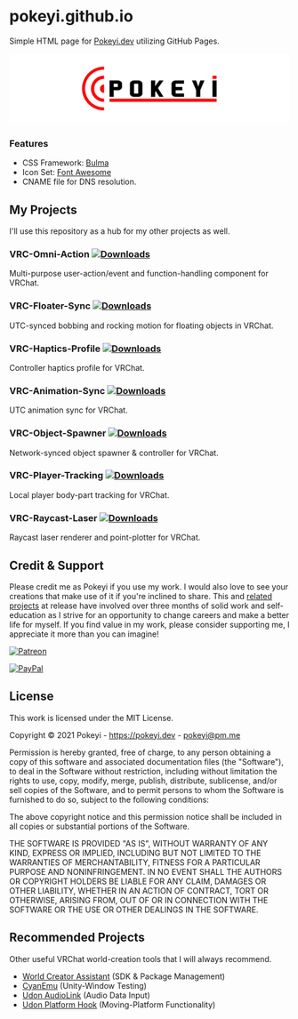 # pokeyi.github.io
Simple HTML page for [Pokeyi.dev](https://pokeyi.dev) utilizing GitHub Pages.

[![Banner](Pokeyi_Banner.png)](https://pokeyi.dev)

### Features
- CSS Framework: [Bulma](https://bulma.io)
- Icon Set: [Font Awesome](https://fontawesome.com)
- CNAME file for DNS resolution.

## My Projects
I'll use this repository as a hub for my other projects as well.

### VRC-Omni-Action [![Downloads](https://img.shields.io/github/downloads/Pokeyi/VRC-Omni-Action/total?logo=github)](https://github.com/Pokeyi/VRC-Omni-Action)
Multi-purpose user-action/event and function-handling component for VRChat.

### VRC-Floater-Sync [![Downloads](https://img.shields.io/github/downloads/Pokeyi/VRC-Floater-Sync/total?logo=github)](https://github.com/Pokeyi/VRC-Floater-Sync)
UTC-synced bobbing and rocking motion for floating objects in VRChat.

### VRC-Haptics-Profile [![Downloads](https://img.shields.io/github/downloads/Pokeyi/VRC-Haptics-Profile/total?logo=github)](https://github.com/Pokeyi/VRC-Haptics-Profile)
Controller haptics profile for VRChat.

### VRC-Animation-Sync [![Downloads](https://img.shields.io/github/downloads/Pokeyi/VRC-Animation-Sync/total?logo=github)](https://github.com/Pokeyi/VRC-Animation-Sync)
 UTC animation sync for VRChat.

### VRC-Object-Spawner [![Downloads](https://img.shields.io/github/downloads/Pokeyi/VRC-Object-Spawner/total?logo=github)](https://github.com/Pokeyi/VRC-Object-Spawner)
Network-synced object spawner & controller for VRChat.

### VRC-Player-Tracking [![Downloads](https://img.shields.io/github/downloads/Pokeyi/VRC-Player-Tracking/total?logo=github)](https://github.com/Pokeyi/VRC-Player-Tracking)
Local player body-part tracking for VRChat.

### VRC-Raycast-Laser [![Downloads](https://img.shields.io/github/downloads/Pokeyi/VRC-Raycast-Laser/total?logo=github)](https://github.com/Pokeyi/VRC-Raycast-Laser)
Raycast laser renderer and point-plotter for VRChat.

## Credit & Support
Please credit me as Pokeyi if you use my work. I would also love to see your creations that make use of it if you're inclined to share. This and [related projects](https://github.com/Pokeyi/VRC-Omni-Action) at release have involved over three months of solid work and self-education as I strive for an opportunity to change careers and make a better life for myself. If you find value in my work, please consider supporting me, I appreciate it more than you can imagine!

[![Patreon](https://img.shields.io/badge/Patreon-Support-red?logo=patreon)](https://patreon.com/pokeyi)

[![PayPal](https://img.shields.io/badge/PayPal-Donate-blue?logo=paypal)](https://www.paypal.com/donate?hosted_button_id=XFBLJ5GNSLGRC)

## License
This work is licensed under the MIT License.

Copyright © 2021 Pokeyi - https://pokeyi.dev - [pokeyi@pm.me](mailto:pokeyi@pm.me)

Permission is hereby granted, free of charge, to any person obtaining a copy
of this software and associated documentation files (the "Software"), to deal
in the Software without restriction, including without limitation the rights
to use, copy, modify, merge, publish, distribute, sublicense, and/or sell
copies of the Software, and to permit persons to whom the Software is
furnished to do so, subject to the following conditions:

The above copyright notice and this permission notice shall be included in all
copies or substantial portions of the Software.

THE SOFTWARE IS PROVIDED "AS IS", WITHOUT WARRANTY OF ANY KIND, EXPRESS OR
IMPLIED, INCLUDING BUT NOT LIMITED TO THE WARRANTIES OF MERCHANTABILITY,
FITNESS FOR A PARTICULAR PURPOSE AND NONINFRINGEMENT. IN NO EVENT SHALL THE
AUTHORS OR COPYRIGHT HOLDERS BE LIABLE FOR ANY CLAIM, DAMAGES OR OTHER
LIABILITY, WHETHER IN AN ACTION OF CONTRACT, TORT OR OTHERWISE, ARISING FROM,
OUT OF OR IN CONNECTION WITH THE SOFTWARE OR THE USE OR OTHER DEALINGS IN THE
SOFTWARE.

## Recommended Projects
Other useful VRChat world-creation tools that I will always recommend.
- [World Creator Assistant](https://github.com/Varneon/WorldCreatorAssistant) (SDK & Package Management)
- [CyanEmu](https://github.com/CyanLaser/CyanEmu) (Unity-Window Testing)
- [Udon AudioLink](https://github.com/llealloo/vrc-udon-audio-link) (Audio Data Input)
- [Udon Platform Hook](https://github.com/Superbstingray/UdonPlayerPlatformHook) (Moving-Platform Functionality)
